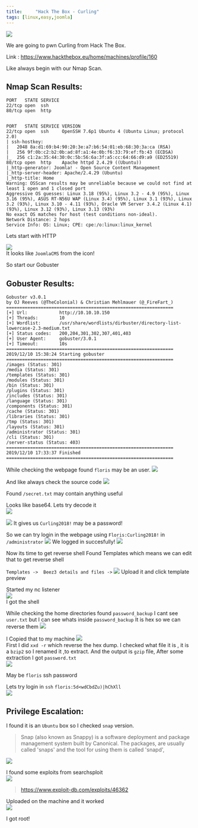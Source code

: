 ```yaml
---
title:     "Hack The Box - Curling"
tags: [linux,easy,joomla]
---
```


![](https://raw.githubusercontent.com/0xw0lf/0xw0lf.github.io/master/img/htb-curling/1.png)

We are going to pwn Curling from Hack The Box.

Link : <https://www.hackthebox.eu/home/machines/profile/160>


Like always begin with our Nmap Scan.

## Nmap Scan Results:

```
PORT   STATE SERVICE
22/tcp open  ssh
80/tcp open  http


PORT   STATE SERVICE VERSION
22/tcp open  ssh     OpenSSH 7.6p1 Ubuntu 4 (Ubuntu Linux; protocol 2.0)
| ssh-hostkey: 
|   2048 8a:d1:69:b4:90:20:3e:a7:b6:54:01:eb:68:30:3a:ca (RSA)
|   256 9f:0b:c2:b2:0b:ad:8f:a1:4e:0b:f6:33:79:ef:fb:43 (ECDSA)
|_  256 c1:2a:35:44:30:0c:5b:56:6a:3f:a5:cc:64:66:d9:a9 (ED25519)
80/tcp open  http    Apache httpd 2.4.29 ((Ubuntu))
|_http-generator: Joomla! - Open Source Content Management
|_http-server-header: Apache/2.4.29 (Ubuntu)
|_http-title: Home
Warning: OSScan results may be unreliable because we could not find at least 1 open and 1 closed port
Aggressive OS guesses: Linux 3.18 (95%), Linux 3.2 - 4.9 (95%), Linux 3.16 (95%), ASUS RT-N56U WAP (Linux 3.4) (95%), Linux 3.1 (93%), Linux 3.2 (93%), Linux 3.10 - 4.11 (93%), Oracle VM Server 3.4.2 (Linux 4.1) (93%), Linux 3.12 (93%), Linux 3.13 (93%)
No exact OS matches for host (test conditions non-ideal).
Network Distance: 2 hops
Service Info: OS: Linux; CPE: cpe:/o:linux:linux_kernel
```

Lets start with HTTP 

![](https://raw.githubusercontent.com/0xw0lf/0xw0lf.github.io/master/img/htb-curling/2.png)<br/>
It looks like ``JoomlaCMS`` from the icon!

So start our Gobuster 

## Gobuster Results:

```
Gobuster v3.0.1
by OJ Reeves (@TheColonial) & Christian Mehlmauer (@_FireFart_)
===============================================================
[+] Url:            http://10.10.10.150
[+] Threads:        10
[+] Wordlist:       /usr/share/wordlists/dirbuster/directory-list-lowercase-2.3-medium.txt
[+] Status codes:   200,204,301,302,307,401,403
[+] User Agent:     gobuster/3.0.1
[+] Timeout:        10s
===============================================================
2019/12/10 15:38:24 Starting gobuster
===============================================================
/images (Status: 301)
/media (Status: 301)
/templates (Status: 301)
/modules (Status: 301)
/bin (Status: 301)
/plugins (Status: 301)
/includes (Status: 301)
/language (Status: 301)
/components (Status: 301)
/cache (Status: 301)
/libraries (Status: 301)
/tmp (Status: 301)
/layouts (Status: 301)
/administrator (Status: 301)
/cli (Status: 301)
/server-status (Status: 403)
===============================================================
2019/12/10 17:33:37 Finished
===============================================================
```

While checking the webpage found ``floris`` may be an user.
![](https://raw.githubusercontent.com/0xw0lf/0xw0lf.github.io/master/img/htb-curling/3.png)

And like always check the source code
![](https://raw.githubusercontent.com/0xw0lf/0xw0lf.github.io/master/img/htb-curling/4.png)

Found ``/secret.txt`` may contain anything useful

Looks like base64. Lets try decode it <br/>
![](https://raw.githubusercontent.com/0xw0lf/0xw0lf.github.io/master/img/htb-curling/5.png)

![](https://raw.githubusercontent.com/0xw0lf/0xw0lf.github.io/master/img/htb-curling/6.png)
It gives us ``Curling2018!`` may be a password!

So we can try login in the webpage using ``Floris:Curling2018!`` in ``/administrator``
![](https://raw.githubusercontent.com/0xw0lf/0xw0lf.github.io/master/img/htb-curling/7.png)
We logged in succesfully!
![](https://raw.githubusercontent.com/0xw0lf/0xw0lf.github.io/master/img/htb-curling/8.png)

Now its time to get reverse shell
Found Templates which means we can edit that to get reverse shell

`` Templates ->  Beez3 details and files -> ``
![](https://raw.githubusercontent.com/0xw0lf/0xw0lf.github.io/master/img/htb-curling/9.png)
Upload it and click template preview

Started my nc listener<br/>
![](https://raw.githubusercontent.com/0xw0lf/0xw0lf.github.io/master/img/htb-curling/10.png)<br/>
I got the shell

While checking the home directories found ``password_backup``
I cant see ``user.txt`` but I can see whats inside ``password_backup``
It is hex so we can reverse them
![](https://raw.githubusercontent.com/0xw0lf/0xw0lf.github.io/master/img/htb-curling/11.png)

I Copied that to my machine 
![](https://raw.githubusercontent.com/0xw0lf/0xw0lf.github.io/master/img/htb-curling/12.png)<br/>
First I did ``xxd -r`` which reverse the hex dump.
I checked what file it is , it is a ``bzip2`` so I renamed it ,to extract.
And the output is ``gzip`` file,
After some extraction I got ``password.txt``<br/>
![](https://raw.githubusercontent.com/0xw0lf/0xw0lf.github.io/master/img/htb-curling/13.png)

May be ``floris`` ssh password

Lets try login in ``ssh``
``floris:5d<wdCbdZu)|hChXll ``<br/>
![](https://raw.githubusercontent.com/0xw0lf/0xw0lf.github.io/master/img/htb-curling/14.png)

## Privilege Escalation:

I found it is an ``Ubuntu`` box so I checked ``snap`` version.

>Snap (also known as Snappy) is a software deployment and package management system built by Canonical. The packages, are usually called 'snaps' and the tool for using them is called 'snapd',

![](https://raw.githubusercontent.com/0xw0lf/0xw0lf.github.io/master/img/htb-curling/15.png)

I found some exploits from searchsploit<br/>
![](https://raw.githubusercontent.com/0xw0lf/0xw0lf.github.io/master/img/htb-curling/16.png)

><https://www.exploit-db.com/exploits/46362>

Uploaded on the machine and it worked<br/>
![](https://raw.githubusercontent.com/0xw0lf/0xw0lf.github.io/master/img/htb-curling/17.png)

I got root!



